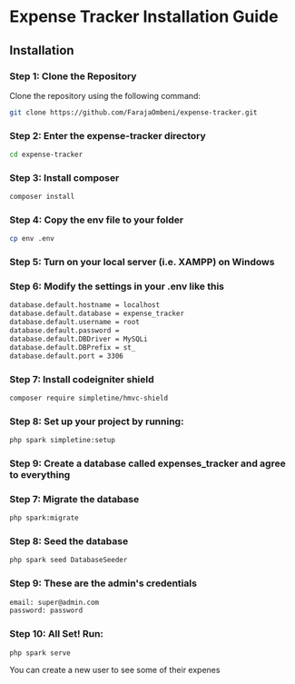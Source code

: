 # Expense Tracker Installation Guide

## Installation

### Step 1: Clone the Repository
Clone the repository using the following command:
```bash
git clone https://github.com/FarajaOmbeni/expense-tracker.git
```

### Step 2: Enter the expense-tracker directory
```bash
cd expense-tracker
```
### Step 3: Install composer
```bash
composer install
```

### Step 4: Copy the env file to your folder
```bash
cp env .env
```

### Step 5: Turn on your local server (i.e. XAMPP) on Windows

### Step 6: Modify the settings in your .env like this
```bash
database.default.hostname = localhost
database.default.database = expense_tracker
database.default.username = root
database.default.password = 
database.default.DBDriver = MySQLi
database.default.DBPrefix = st_
database.default.port = 3306
```

### Step 7: Install codeigniter shield
```bash
composer require simpletine/hmvc-shield
```

### Step 8: Set up your project by running:
```bash
php spark simpletine:setup
```

### Step 9: Create a database called expenses_tracker and agree to everything

### Step 7: Migrate the database
```bash
php spark:migrate
```

### Step 8: Seed the database
```bash
php spark seed DatabaseSeeder
```
### Step 9: These are the admin's credentials
```bash
email: super@admin.com
password: password
```

### Step 10: All Set! Run:
```bash
php spark serve
```
You can create a new user to see some of their expenes